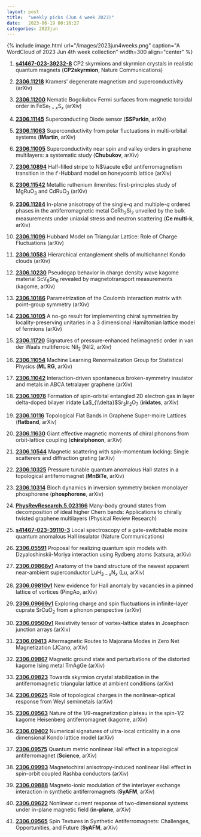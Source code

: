 ```yaml
---
layout: post
title:  "weekly picks (Jun 4 week 2023)"
date:   2023-06-19 00:16:27
categories: 2023jun
---
```



{% include image.html url="/images/2023jun4weeks.png" caption="A WordCloud of 2023 Jun 4th week collection" width=300 align="center" %}

1. **[s41467-023-39232-8](https://www.nature.com/articles/s41467-023-39232-8)** CP2 skyrmions and skyrmion crystals in realistic quantum magnets (**CP2skyrmion**, Nature Communications)


1. **[2306.11218](http://arxiv.org/abs/2306.11218)** Kramers' degenerate magnetism and superconductivity (arXiv)

1. **[2306.11200](http://arxiv.org/abs/2306.11200)** Nematic Bogoliubov Fermi surfaces from magnetic toroidal order in FeSe$_{1-x}$S$_x$ (arXiv)

1. **[2306.11145](http://arxiv.org/abs/2306.11145)** Superconducting Diode sensor (**SSParkin**, arXiv)

1. **[2306.11063](http://arxiv.org/abs/2306.11063)** Superconductivity from polar fluctuations in multi-orbital systems (**IMartin**, arXiv)

1. **[2306.11005](http://arxiv.org/abs/2306.11005)** Superconductivity near spin and valley orders in graphene multilayers: a systematic study (**Chubukov**, arXiv)

1. **[2306.10894](http://arxiv.org/abs/2306.10894)** Half-filled stripe to N$\\acute e$el antiferromagnetism transition in the $t'$-Hubbard model on honeycomb lattice (arXiv)

1. **[2306.11542](http://arxiv.org/abs/2306.11542)** Metallic ruthenium ilmenites: first-principles study of MgRuO$_3$ and CdRuO$_3$ (arXiv)

1. **[2306.11284](http://arxiv.org/abs/2306.11284)** In-plane anisotropy of the single-$q$ and multiple-$q$ ordered phases in the antiferromagnetic metal CeRh$_2$Si$_2$ unveiled by the bulk measurements under uniaxial stress and neutron scattering (**Ce multi-k**, arXiv)

1. **[2306.11096](http://arxiv.org/abs/2306.11096)** Hubbard Model on Triangular Lattice: Role of Charge Fluctuations (arXiv)

1. **[2306.10583](http://arxiv.org/abs/2306.10583)** Hierarchical entanglement shells of multichannel Kondo clouds (arXiv)

1. **[2306.10230](http://arxiv.org/abs/2306.10230)** Pseudogap behavior in charge density wave kagome material ScV$_6$Sn$_6$ revealed by magnetotransport measurements (kagome, arXiv)

1. **[2306.10186](http://arxiv.org/abs/2306.10186)** Parametrization of the Coulomb interaction matrix with point-group symmetry (arXiv)

1. **[2306.10105](http://arxiv.org/abs/2306.10105)** A no-go result for implementing chiral symmetries by locality-preserving unitaries in a 3 dimensional Hamiltonian lattice model of fermions (arXiv)

1. **[2306.11720](http://arxiv.org/abs/2306.11720)** Signatures of pressure-enhanced helimagnetic order in van der Waals multiferroic NiI$_2$ (NiI2, arXiv)

1. **[2306.11054](http://arxiv.org/abs/2306.11054)** Machine Learning Renormalization Group for Statistical Physics (**ML RG**, arXiv)

1. **[2306.11042](http://arxiv.org/abs/2306.11042)** Interaction-driven spontaneous broken-symmetry insulator and metals in ABCA tetralayer graphene (arXiv)

1. **[2306.10978](http://arxiv.org/abs/2306.10978)** Formation of spin-orbital entangled 2D electron gas in layer delta-doped bilayer iridate La$_{\\delta}$Sr$_3$Ir$_2$O$_7$ (**iridates**, arXiv)

1. **[2306.10116](http://arxiv.org/abs/2306.10116)** Topological Flat Bands in Graphene Super-moire Lattices (**flatband**, arXiv)

1. **[2306.11630](http://arxiv.org/abs/2306.11630)** Giant effective magnetic moments of chiral phonons from orbit-lattice coupling (**chiralphonon**, arXiv)

1. **[2306.10544](http://arxiv.org/abs/2306.10544)** Magnetic scattering with spin-momentum locking: Single scatterers and diffraction grating (arXiv)

1. **[2306.10325](http://arxiv.org/abs/2306.10325)** Pressure tunable quantum anomalous Hall states in a topological antiferromagnet (**MnBiTe**, arXiv)

1. **[2306.10314](http://arxiv.org/abs/2306.10314)** Bloch dynamics in inversion symmetry broken monolayer phosphorene (**phosphorene**, arXiv)



1. **[PhysRevResearch.5.023166](https://link.aps.org/doi/10.1103/PhysRevResearch.5.023166)** Many-body ground states from decomposition of ideal higher Chern bands: Applications to chirally twisted graphene multilayers (Physical Review Research)

1. **[s41467-023-39110-3](https://www.nature.com/articles/s41467-023-39110-3)** Local spectroscopy of a gate-switchable moire quantum anomalous Hall insulator (Nature Communications)



1. **[2306.05591](http://arxiv.org/abs/2306.05591)** Proposal for realizing quantum spin models with Dzyaloshinskii-Moriya interaction using Rydberg atoms (katsura, arXiv)



1. **[2306.09868v1](https://arxiv.org/abs/2306.09868v1)** Anatomy of the band structure of the newest apparent near-ambient superconductor LuH$_{3-x}$N$_x$ (Lu, arXiv)

1. **[2306.09810v1](https://arxiv.org/abs/2306.09810v1)** New evidence for Hall anomaly by vacancies in a pinned lattice of vortices (PingAo, arXiv)

1. **[2306.09669v1](https://arxiv.org/abs/2306.09669v1)** Exploring charge and spin fluctuations in infinite-layer cuprate SrCuO$_{2}$ from a phonon perspective (arXiv)

1. **[2306.09500v1](https://arxiv.org/abs/2306.09500v1)** Resistivity tensor of vortex-lattice states in Josephson junction arrays (arXiv)

1. **[2306.09413](http://arxiv.org/abs/2306.09413)** Altermagnetic Routes to Majorana Modes in Zero Net Magnetization (JCano, arXiv)

1. **[2306.09867](http://arxiv.org/abs/2306.09867)** Magnetic ground state and perturbations of the distorted kagome Ising metal TmAgGe (arXiv)

1. **[2306.09823](http://arxiv.org/abs/2306.09823)** Towards skyrmion crystal stabilization in the antiferromagnetic triangular lattice at ambient conditions (arXiv)

1. **[2306.09625](http://arxiv.org/abs/2306.09625)** Role of topological charges in the nonlinear-optical response from Weyl semimetals (arXiv)

1. **[2306.09563](http://arxiv.org/abs/2306.09563)** Nature of the 1/9-magnetization plateau in the spin-1/2 kagome Heisenberg antiferromagnet (kagome, arXiv)

1. **[2306.09402](http://arxiv.org/abs/2306.09402)** Numerical signatures of ultra-local criticality in a one dimensional Kondo lattice model (arXiv)

1. **[2306.09575](http://arxiv.org/abs/2306.09575)** Quantum metric nonlinear Hall effect in a topological antiferromagnet (**Science**, arXiv)

1. **[2306.09993](http://arxiv.org/abs/2306.09993)** Magnetochiral anisotropy-induced nonlinear Hall effect in spin-orbit coupled Rashba conductors (arXiv)

1. **[2306.09888](http://arxiv.org/abs/2306.09888)** Magneto-ionic modulation of the interlayer exchange interaction in synthetic antiferromagnets (**SyAFM**, arXiv)

1. **[2306.09622](http://arxiv.org/abs/2306.09622)** Nonlinear current response of two-dimensional systems under in-plane magnetic field (**in-plane**, arXiv)

1. **[2306.09565](http://arxiv.org/abs/2306.09565)** Spin Textures in Synthetic Antiferromagnets: Challenges, Opportunities, and Future (**SyAFM**, arXiv)



